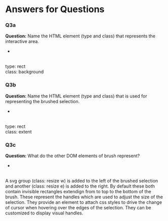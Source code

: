 # Answers for Questions

### Q3a
**Question:** Name the HTML element (type and class) that represents the interactive area.

-
<br>type: rect
<br>class: background

### Q3b
**Question:** Name the HTML element (type and class) that is used for representing the brushed selection.

-
<br>type: rect
<br>class: extent

### Q3c
**Question:** What do the other DOM elements of brush represent? 

-
<br>A svg group (class: resize w) is added to the left of the brushed selection and another (class: resize e) is added to the right. By default these both contain invisible rectangles extendign from to top to the bottom of the brush. These represent the handles which are used to adjust the size of the selection. They provide an element to attach css styles to drive the change of cursor when hovering over the edges of the selection. They can be customized to display visual handles. 
